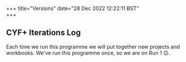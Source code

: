 +++
title="Versions"
date="28 Dec 2022 12:22:11 BST"    
+++

## CYF+ Iterations Log

Each time we run this programme we will put together new projects and workbooks. We've run this programme once, so we are on Run 1 😉.
